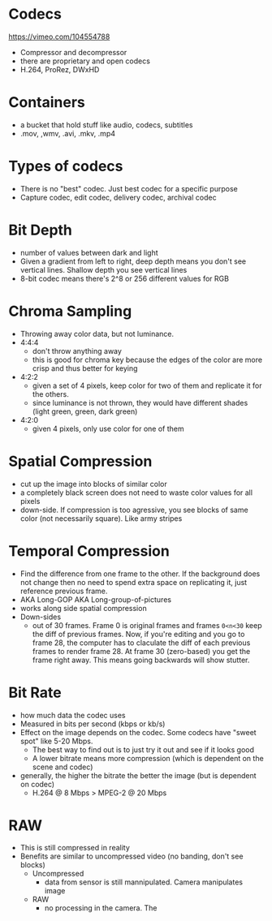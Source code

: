 # Codecs
https://vimeo.com/104554788

- Compressor and decompressor
- there are proprietary and open codecs
- H.264, ProRez, DWxHD

# Containers
- a bucket that hold stuff like audio, codecs, subtitles
- .mov, ,wmv, .avi, .mkv, .mp4

# Types of codecs
- There is no "best" codec. Just best codec for a specific purpose
- Capture codec, edit codec, delivery codec, archival codec

# Bit Depth
- number of values between dark and light
- Given a gradient from left to right, deep depth means you don't see vertical lines. Shallow depth you see vertical lines
- 8-bit codec means there's 2^8 or 256 different values for RGB

# Chroma Sampling
- Throwing away color data, but not luminance.
- 4:4:4
	- don't throw anything away
	- this is good for chroma key because the edges of the color are more crisp and thus better for keying
- 4:2:2
	- given a set of 4 pixels, keep color for two of them and replicate it for the others.
	- since luminance is not thrown, they would have different shades (light green, green, dark green)
- 4:2:0
	-  given 4 pixels, only use color for one of them

# Spatial Compression
- cut up the image into blocks of similar color
- a completely black screen does not need to waste color values for all pixels
- down-side. If compression is too agressive, you see blocks of same color (not necessarily square). Like army stripes

# Temporal Compression
- Find the difference from one frame to the other. If the background does not change then no need to spend extra space on replicating it, just reference previous frame.
- AKA Long-GOP AKA Long-group-of-pictures
- works along side spatial compression
- Down-sides
	- out of 30 frames. Frame 0 is original frames and frames `0<n<30` keep the diff of previous frames. Now, if you're editing and you go to frame 28, the computer has to claculate the diff of each previous frames to render frame 28. At frame 30 (zero-based) you get the frame right away. This means going backwards will show stutter.

# Bit Rate
- how much data the codec uses
- Measured in bits per second (kbps or kb/s)
- Effect on the image depends on the codec. Some codecs have "sweet spot" like 5-20 Mbps.
	- The best way to find out is to just try it out and see if it looks good
	- A lower bitrate means more compression (which is dependent on the scene and codec)
- generally, the higher the bitrate the better the image (but is dependent on codec)
	- H.264 @ 8 Mbps > MPEG-2 @ 20 Mbps

# RAW
- This is still compressed in reality
- Benefits are similar to uncompressed video (no banding, don't see blocks)
	- Uncompressed
		- 	data from sensor is still mannipulated. Camera manipulates image
	- RAW
		- no processing in the camera. The

